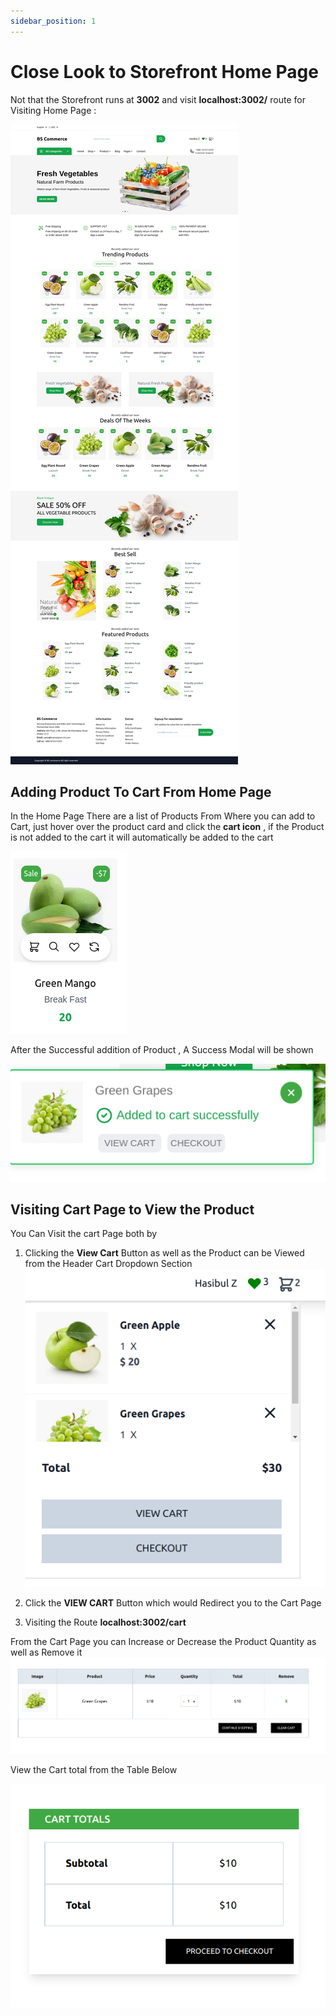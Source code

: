 ```yaml
---
sidebar_position: 1
---
```


# Close Look to Storefront Home Page

Not that the Storefront runs at **3002** and visit **localhost:3002/** route for Visiting Home Page :

<!-- - `src/pages/index.js` → `localhost:3000/`
- `src/pages/foo.md` → `localhost:3000/foo`
- `src/pages/foo/bar.js` → `localhost:3000/foo/bar` -->

![Docs Version Dropdown](./img/localhost_3002_.png)

## Adding Product To Cart From Home Page

In the Home Page There are a list of Products From Where you can add to Cart, just hover over the product card and click the **cart icon** , if the Product is not added to the cart it will automatically be added to the cart

![Docs Version Dropdown](./img/prod_cart_icon.png)

After the Successful addition of Product , A Success Modal will be shown

![Docs Version Dropdown](./img/cart_modal.png)

## Visiting Cart Page to View the Product

You Can Visit the cart Page both by

1. Clicking the **View Cart** Button as well as the Product can be Viewed from the Header Cart Dropdown Section
   ![Docs Version Dropdown](./img/cart_dropdown.png)

2. Click the **VIEW CART** Button which would Redirect you to the Cart Page

3. Visiting the Route **localhost:3002/cart**

From the Cart Page you can Increase or Decrease the Product Quantity as well as Remove it
![Docs Version Dropdown](./img/cart_table.png)

View the Cart total from the Table Below

![Docs Version Dropdown](./img/cart_total.png)
